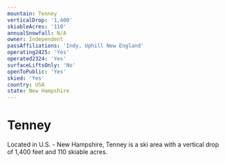 ```yaml
---
mountain: Tenney
verticalDrop: '1,400'
skiableAcres: '110'
annualSnowfall: N/A
owner: Independent
passAffiliations: 'Indy, Uphill New England'
operating2425: 'Yes'
operated2324: 'Yes'
surfaceLiftsOnly: 'No'
openToPublic: 'Yes'
skied: 'Yes'
country: USA
state: New Hampshire
---
```


# Tenney

Located in U.S. - New Hampshire, Tenney is a ski area with a vertical drop of 1,400 feet and 110 skiable acres.
